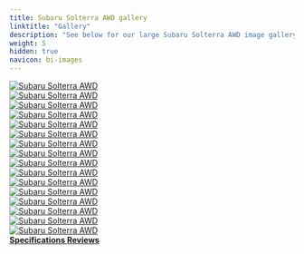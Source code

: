 ```yaml
---
title: Subaru Solterra AWD gallery
linktitle: "Gallery"
description: "See below for our large Subaru Solterra AWD image gallery. Click pictures for high-resolution versions."
weight: 5
hidden: true
navicon: bi-images
---
```

<!-- markdownlint-disable MD033 -->
<div class="row" id ="my-gallery">
	<div class="pswp-grid-item col-6 col-md-4">
		<a href="https://media.evkx.net/multimedia/models/subaru/solterra/solterra_awd/chargeport_1.jpg"
data-pswp-src="https://media.evkx.net/multimedia/models/subaru/solterra/solterra_awd/chargeport_1.jpg"
data-pswp-width="3000"
data-pswp-height="2000" 
target="_blank">
			<img src="https://media.evkx.net/multimedia/models/subaru/solterra/solterra_awd/chargeport_1_xst.jpg" alt="Subaru Solterra AWD" class="img-fluid img-thumbnail" />
		</a>
	</div>
	<div class="pswp-grid-item col-6 col-md-4">
		<a href="https://media.evkx.net/multimedia/models/subaru/solterra/solterra_awd/exterior_1.jpg"
data-pswp-src="https://media.evkx.net/multimedia/models/subaru/solterra/solterra_awd/exterior_1.jpg"
data-pswp-width="3000"
data-pswp-height="2000" 
target="_blank">
			<img src="https://media.evkx.net/multimedia/models/subaru/solterra/solterra_awd/exterior_1_xst.jpg" alt="Subaru Solterra AWD" class="img-fluid img-thumbnail" />
		</a>
	</div>
	<div class="pswp-grid-item col-6 col-md-4">
		<a href="https://media.evkx.net/multimedia/models/subaru/solterra/solterra_awd/exterior_2.jpg"
data-pswp-src="https://media.evkx.net/multimedia/models/subaru/solterra/solterra_awd/exterior_2.jpg"
data-pswp-width="3000"
data-pswp-height="2000" 
target="_blank">
			<img src="https://media.evkx.net/multimedia/models/subaru/solterra/solterra_awd/exterior_2_xst.jpg" alt="Subaru Solterra AWD" class="img-fluid img-thumbnail" />
		</a>
	</div>
	<div class="pswp-grid-item col-6 col-md-4">
		<a href="https://media.evkx.net/multimedia/models/subaru/solterra/solterra_awd/exterior_3.jpg"
data-pswp-src="https://media.evkx.net/multimedia/models/subaru/solterra/solterra_awd/exterior_3.jpg"
data-pswp-width="3000"
data-pswp-height="2000" 
target="_blank">
			<img src="https://media.evkx.net/multimedia/models/subaru/solterra/solterra_awd/exterior_3_xst.jpg" alt="Subaru Solterra AWD" class="img-fluid img-thumbnail" />
		</a>
	</div>
	<div class="pswp-grid-item col-6 col-md-4">
		<a href="https://media.evkx.net/multimedia/models/subaru/solterra/solterra_awd/frontseats_1.jpg"
data-pswp-src="https://media.evkx.net/multimedia/models/subaru/solterra/solterra_awd/frontseats_1.jpg"
data-pswp-width="3000"
data-pswp-height="2000" 
target="_blank">
			<img src="https://media.evkx.net/multimedia/models/subaru/solterra/solterra_awd/frontseats_1_xst.jpg" alt="Subaru Solterra AWD" class="img-fluid img-thumbnail" />
		</a>
	</div>
	<div class="pswp-grid-item col-6 col-md-4">
		<a href="https://media.evkx.net/multimedia/models/subaru/solterra/solterra_awd/headlights_1.jpg"
data-pswp-src="https://media.evkx.net/multimedia/models/subaru/solterra/solterra_awd/headlights_1.jpg"
data-pswp-width="3000"
data-pswp-height="2000" 
target="_blank">
			<img src="https://media.evkx.net/multimedia/models/subaru/solterra/solterra_awd/headlights_1_xst.jpg" alt="Subaru Solterra AWD" class="img-fluid img-thumbnail" />
		</a>
	</div>
	<div class="pswp-grid-item col-6 col-md-4">
		<a href="https://media.evkx.net/multimedia/models/subaru/solterra/solterra_awd/headlights_2.jpg"
data-pswp-src="https://media.evkx.net/multimedia/models/subaru/solterra/solterra_awd/headlights_2.jpg"
data-pswp-width="3000"
data-pswp-height="2000" 
target="_blank">
			<img src="https://media.evkx.net/multimedia/models/subaru/solterra/solterra_awd/headlights_2_xst.jpg" alt="Subaru Solterra AWD" class="img-fluid img-thumbnail" />
		</a>
	</div>
	<div class="pswp-grid-item col-6 col-md-4">
		<a href="https://media.evkx.net/multimedia/models/subaru/solterra/solterra_awd/interior_1.jpg"
data-pswp-src="https://media.evkx.net/multimedia/models/subaru/solterra/solterra_awd/interior_1.jpg"
data-pswp-width="3000"
data-pswp-height="2000" 
target="_blank">
			<img src="https://media.evkx.net/multimedia/models/subaru/solterra/solterra_awd/interior_1_xst.jpg" alt="Subaru Solterra AWD" class="img-fluid img-thumbnail" />
		</a>
	</div>
	<div class="pswp-grid-item col-6 col-md-4">
		<a href="https://media.evkx.net/multimedia/models/subaru/solterra/solterra_awd/interior_2.jpg"
data-pswp-src="https://media.evkx.net/multimedia/models/subaru/solterra/solterra_awd/interior_2.jpg"
data-pswp-width="3000"
data-pswp-height="2000" 
target="_blank">
			<img src="https://media.evkx.net/multimedia/models/subaru/solterra/solterra_awd/interior_2_xst.jpg" alt="Subaru Solterra AWD" class="img-fluid img-thumbnail" />
		</a>
	</div>
	<div class="pswp-grid-item col-6 col-md-4">
		<a href="https://media.evkx.net/multimedia/models/subaru/solterra/solterra_awd/interior_3.jpg"
data-pswp-src="https://media.evkx.net/multimedia/models/subaru/solterra/solterra_awd/interior_3.jpg"
data-pswp-width="3000"
data-pswp-height="2000" 
target="_blank">
			<img src="https://media.evkx.net/multimedia/models/subaru/solterra/solterra_awd/interior_3_xst.jpg" alt="Subaru Solterra AWD" class="img-fluid img-thumbnail" />
		</a>
	</div>
	<div class="pswp-grid-item col-6 col-md-4">
		<a href="https://media.evkx.net/multimedia/models/subaru/solterra/solterra_awd/main_1.jpeg"
data-pswp-src="https://media.evkx.net/multimedia/models/subaru/solterra/solterra_awd/main_1.jpeg"
data-pswp-width="3000"
data-pswp-height="1745" 
target="_blank">
			<img src="https://media.evkx.net/multimedia/models/subaru/solterra/solterra_awd/main_1_xst.jpeg" alt="Subaru Solterra AWD" class="img-fluid img-thumbnail" />
		</a>
	</div>
	<div class="pswp-grid-item col-6 col-md-4">
		<a href="https://media.evkx.net/multimedia/models/subaru/solterra/solterra_awd/rearlights_1.jpg"
data-pswp-src="https://media.evkx.net/multimedia/models/subaru/solterra/solterra_awd/rearlights_1.jpg"
data-pswp-width="3000"
data-pswp-height="2000" 
target="_blank">
			<img src="https://media.evkx.net/multimedia/models/subaru/solterra/solterra_awd/rearlights_1_xst.jpg" alt="Subaru Solterra AWD" class="img-fluid img-thumbnail" />
		</a>
	</div>
	<div class="pswp-grid-item col-6 col-md-4">
		<a href="https://media.evkx.net/multimedia/models/subaru/solterra/solterra_awd/screens_1.jpg"
data-pswp-src="https://media.evkx.net/multimedia/models/subaru/solterra/solterra_awd/screens_1.jpg"
data-pswp-width="3000"
data-pswp-height="1687" 
target="_blank">
			<img src="https://media.evkx.net/multimedia/models/subaru/solterra/solterra_awd/screens_1_xst.jpg" alt="Subaru Solterra AWD" class="img-fluid img-thumbnail" />
		</a>
	</div>
	<div class="pswp-grid-item col-6 col-md-4">
		<a href="https://media.evkx.net/multimedia/models/subaru/solterra/solterra_awd/secondrowseats_1.jpg"
data-pswp-src="https://media.evkx.net/multimedia/models/subaru/solterra/solterra_awd/secondrowseats_1.jpg"
data-pswp-width="3000"
data-pswp-height="2000" 
target="_blank">
			<img src="https://media.evkx.net/multimedia/models/subaru/solterra/solterra_awd/secondrowseats_1_xst.jpg" alt="Subaru Solterra AWD" class="img-fluid img-thumbnail" />
		</a>
	</div>
	<div class="pswp-grid-item col-6 col-md-4">
		<a href="https://media.evkx.net/multimedia/models/subaru/solterra/solterra_awd/soundsystem_1.jpg"
data-pswp-src="https://media.evkx.net/multimedia/models/subaru/solterra/solterra_awd/soundsystem_1.jpg"
data-pswp-width="3000"
data-pswp-height="2000" 
target="_blank">
			<img src="https://media.evkx.net/multimedia/models/subaru/solterra/solterra_awd/soundsystem_1_xst.jpg" alt="Subaru Solterra AWD" class="img-fluid img-thumbnail" />
		</a>
	</div>
	<div class="pswp-grid-item col-6 col-md-4">
		<a href="https://media.evkx.net/multimedia/models/subaru/solterra/solterra_awd/trunk_1.jpg"
data-pswp-src="https://media.evkx.net/multimedia/models/subaru/solterra/solterra_awd/trunk_1.jpg"
data-pswp-width="3000"
data-pswp-height="2000" 
target="_blank">
			<img src="https://media.evkx.net/multimedia/models/subaru/solterra/solterra_awd/trunk_1_xst.jpg" alt="Subaru Solterra AWD" class="img-fluid img-thumbnail" />
		</a>
	</div>
</div>
<script type="module">
  import PhotoSwipeLightbox from '/js/photoswipe-lightbox.esm.js';
    const lightbox = new PhotoSwipeLightbox({
       gallery: '#my-gallery',
        children: 'a',
        pswpModule: () => import('/js/photoswipe.esm.js')
    });
lightbox.init();
</script>
<div class="mt-3 mb-3">
<a href="../specifications/" class="text-decoration-none text-black">
<strong><i class="bi-arrow-left"></i> Specifications </strong>
</a>
<a href="../reviews/" class="text-decoration-none text-black float-end">
<strong>Reviews <i class="bi-arrow-right"></i></strong>
</a>
</div>
